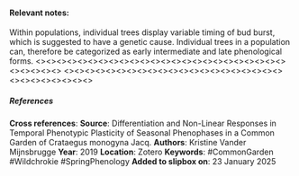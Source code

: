 #### **Relevant notes**:
Within populations, individual trees display variable timing of bud burst, which is suggested to have a genetic cause. Individual trees in a population can, therefore be categorized as early intermediate and late phenological forms.
<><><><><><><><><><><><><><><><><><><><><><><><><><><><><>
<><><><><><><><><><><><><><><><><><><><><><><><><><><><><>
##### References
**Cross references**: 
**Source**: Differentiation and Non-Linear Responses in Temporal Phenotypic Plasticity of Seasonal Phenophases in a Common Garden of Crataegus monogyna Jacq.
**Authors**: Kristine Vander Mijnsbrugge
**Year**: 2019
**Location**: Zotero
**Keywords**: #CommonGarden #Wildchrokie #SpringPhenology 
**Added to slipbox on**: 23 January 2025
